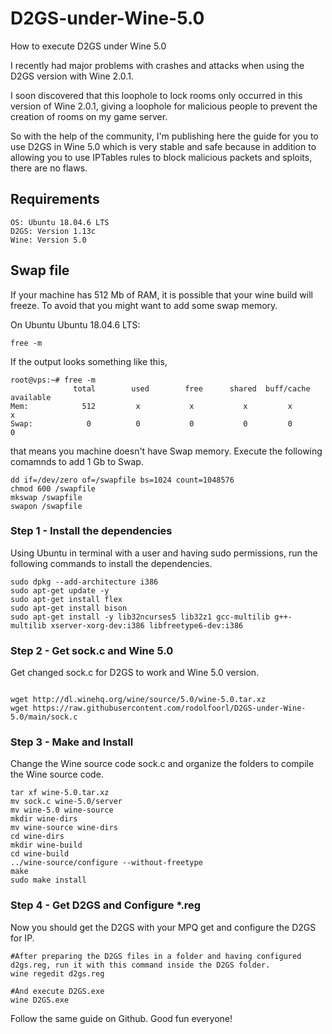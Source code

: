 # D2GS-under-Wine-5.0
How to execute D2GS under Wine 5.0


I recently had major problems with crashes and attacks when using the D2GS version with Wine 2.0.1.

I soon discovered that this loophole to lock rooms only occurred in this version of Wine 2.0.1, giving a loophole for malicious people to prevent the creation of rooms on my game server.

So with the help of the community, I'm publishing here the guide for you to use D2GS in Wine 5.0 which is very stable and safe because in addition to allowing you to use IPTables rules to block malicious packets and sploits, there are no flaws.

## Requirements
```
OS: Ubuntu 18.04.6 LTS
D2GS: Version 1.13c
Wine: Version 5.0
```

## Swap file
If your machine has 512 Mb of RAM, it is possible that your wine build will freeze. To avoid that you might want to add some
swap memory.

On Ubuntu Ubuntu 18.04.6 LTS:
```
free -m
```
If the output looks something like this, 
```
root@vps:~# free -m
              total        used        free      shared  buff/cache   available
Mem:            512         x           x           x         x          x
Swap:            0          0           0           0         0          0
```
that means you machine doesn't have Swap memory. Execute the following comamnds to add 1 Gb to Swap.
```
dd if=/dev/zero of=/swapfile bs=1024 count=1048576
chmod 600 /swapfile
mkswap /swapfile
swapon /swapfile
```

### Step 1 - Install the dependencies
Using Ubuntu in terminal with a user and having sudo permissions, run the following commands to install the dependencies.
```
sudo dpkg --add-architecture i386
sudo apt-get update -y
sudo apt-get install flex
sudo apt-get install bison
sudo apt-get install -y lib32ncurses5 lib32z1 gcc-multilib g++-multilib xserver-xorg-dev:i386 libfreetype6-dev:i386
```

### Step 2 - Get sock.c and Wine 5.0
Get changed sock.c for D2GS to work and Wine 5.0 version.
```

wget http://dl.winehq.org/wine/source/5.0/wine-5.0.tar.xz
wget https://raw.githubusercontent.com/rodolfoorl/D2GS-under-Wine-5.0/main/sock.c
```

### Step 3 - Make and Install
Change the Wine source code sock.c and organize the folders to compile the Wine source code.
```
tar xf wine-5.0.tar.xz
mv sock.c wine-5.0/server
mv wine-5.0 wine-source
mkdir wine-dirs
mv wine-source wine-dirs
cd wine-dirs
mkdir wine-build
cd wine-build
../wine-source/configure --without-freetype
make
sudo make install
```

### Step 4 - Get D2GS and Configure *.reg
Now you should get the D2GS with your MPQ get and configure the D2GS for IP.
```
#After preparing the D2GS files in a folder and having configured d2gs.reg, run it with this command inside the D2GS folder.
wine regedit d2gs.reg

#And execute D2GS.exe
wine D2GS.exe
```
Follow the same guide on Github. Good fun everyone!
